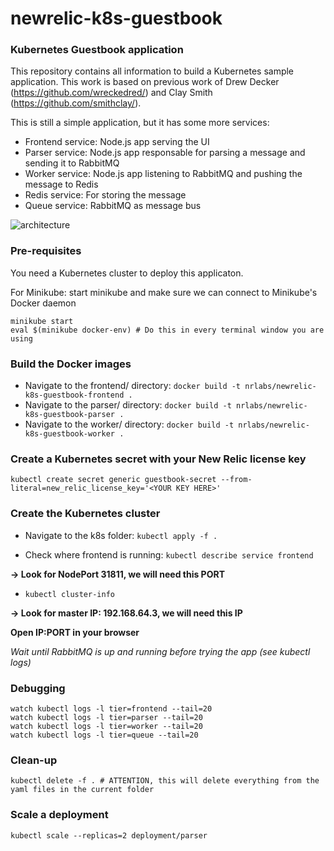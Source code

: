 # newrelic-k8s-guestbook
### Kubernetes Guestbook application
This repository contains all information to build a Kubernetes sample application. This work is based on previous work of Drew Decker (https://github.com/wreckedred/) and Clay Smith (https://github.com/smithclay/).

This is still a simple application, but it has some more services:
* Frontend service: Node.js app serving the UI
* Parser service: Node.js app responsable for parsing a message and sending it to RabbitMQ
* Worker service: Node.js app listening to RabbitMQ and pushing the message to Redis
* Redis service: For storing the message
* Queue service: RabbitMQ as message bus

![architecture](https://user-images.githubusercontent.com/45029322/53344050-00f8a300-3912-11e9-9b9f-d4ea0bdbc49e.png)

### Pre-requisites
You need a Kubernetes cluster to deploy this applicaton.

For Minikube: start minikube and make sure we can connect to Minikube's Docker daemon
```
minikube start
eval $(minikube docker-env) # Do this in every terminal window you are using
```

### Build the Docker images
* Navigate to the frontend/ directory:
`docker build -t nrlabs/newrelic-k8s-guestbook-frontend .`
* Navigate to the parser/ directory:
`docker build -t nrlabs/newrelic-k8s-guestbook-parser .`
* Navigate to the worker/ directory:
`docker build -t nrlabs/newrelic-k8s-guestbook-worker .`

### Create a Kubernetes secret with your New Relic license key
`kubectl create secret generic guestbook-secret --from-literal=new_relic_license_key='<YOUR KEY HERE>'`

### Create the Kubernetes cluster
* Navigate to the k8s folder: `kubectl apply -f .`

* Check where frontend is running: `kubectl describe service frontend`

**-> Look for NodePort 31811, we will need this PORT**

* `kubectl cluster-info`

**-> Look for master IP: 192.168.64.3, we will need this IP**

**Open IP:PORT in your browser**

*Wait until RabbitMQ is up and running before trying the app (see kubectl logs)*

### Debugging
```
watch kubectl logs -l tier=frontend --tail=20
watch kubectl logs -l tier=parser --tail=20
watch kubectl logs -l tier=worker --tail=20
watch kubectl logs -l tier=queue --tail=20
```

### Clean-up
`kubectl delete -f . # ATTENTION, this will delete everything from the yaml files in the current folder`

### Scale a deployment
`kubectl scale --replicas=2 deployment/parser`